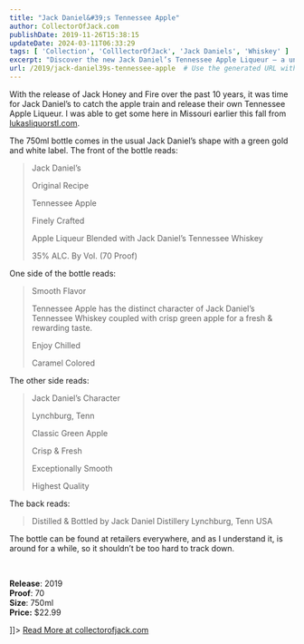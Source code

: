 ```yaml
---
title: "Jack Daniel&#39;s Tennessee Apple"
author: CollectorOfJack.com
publishDate: 2019-11-26T15:38:15
updateDate: 2024-03-11T06:33:29
tags: [ 'Collection', 'ColllectorOfJack', 'Jack Daniels', 'Whiskey' ]
excerpt: "Discover the new Jack Daniel’s Tennessee Apple Liqueur – a unique blend with crisp green apple and smooth whiskey character. Available now at select retailers."
url: /2019/jack-daniel39s-tennessee-apple  # Use the generated URL with year
---
```

<![CDATA[<p>With the release of Jack Honey and Fire over the past 10 years, it was time for Jack Daniel’s to catch the apple train and release their own Tennessee Apple Liqueur. I was able to get some here in Missouri earlier this fall from <a href="https://lukasliquorstl.com/" target="_blank">lukasliquorstl.com</a>.</p><p>The 750ml bottle comes in the usual Jack Daniel’s shape with a green gold and white label. The front of the bottle reads:</p><blockquote><p>Jack Daniel’s </p><p>Original Recipe</p><p>Tennessee Apple</p><p>Finely Crafted</p><p>Apple Liqueur Blended with Jack Daniel’s Tennessee Whiskey</p><p>35% ALC. By Vol. (70 Proof)</p></blockquote><p>One side of the bottle reads:</p><blockquote><p>Smooth Flavor</p><p>Tennessee Apple has the distinct character of Jack Daniel’s Tennessee Whiskey coupled with crisp green apple for a fresh &amp; rewarding taste.</p><p>Enjoy Chilled</p><p>Caramel Colored </p></blockquote><p>The other side reads:</p><blockquote><p>Jack Daniel’s Character</p><p>Lynchburg, Tenn</p><p>Classic Green Apple</p><p>Crisp &amp; Fresh</p><p>Exceptionally Smooth</p><p>Highest Quality</p></blockquote><p>The back reads:</p><blockquote><p>Distilled &amp; Bottled by Jack Daniel Distillery Lynchburg, Tenn USA</p></blockquote><p>The bottle can be found at retailers everywhere, and as I understand it, is around for a while, so it shouldn’t be too hard to track down.</p><p><br /></p><p><strong>Release</strong>: 2019<br /><strong>Proof</strong>: 70<br /><strong>Size</strong>: 750ml<br /><strong>Price:</strong> $22.99</p> ]]> <a href="https://collectorofjack.com/TennesseeApple">Read More at collectorofjack.com</a>


